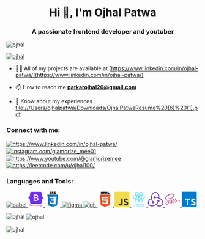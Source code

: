 <h1 align="center">Hi 👋, I'm Ojhal Patwa</h1>
<h3 align="center">A passionate frontend developer and youtuber</h3>


<p align="left"> <img src="https://komarev.com/ghpvc/?username=ojhal&label=Profile%20views&color=0e75b6&style=flat" alt="ojhal" /> </p>

<p align="left"> <a href="https://github.com/ryo-ma/github-profile-trophy"><img src="https://github-profile-trophy.vercel.app/?username=ojhal" alt="ojhal" /></a> </p>

- 👨‍💻 All of my projects are available at [https://www.linkedin.com/in/ojhal-patwa/](https://www.linkedin.com/in/ojhal-patwa/)

- 📫 How to reach me **patkarojhal26@gmail.com**

- 📄 Know about my experiences [file:///Users/ojhalpatwa/Downloads/OjhalPatwaResume%20(6)%20(1).pdf](file:///Users/ojhalpatwa/Downloads/OjhalPatwaResume%20(6)%20(1).pdf)

<h3 align="left">Connect with me:</h3>
<p align="left">
<a href="https://linkedin.com/in/https://www.linkedin.com/in/ojhal-patwa/" target="blank"><img align="center" src="https://raw.githubusercontent.com/rahuldkjain/github-profile-readme-generator/master/src/images/icons/Social/linked-in-alt.svg" alt="https://www.linkedin.com/in/ojhal-patwa/" height="30" width="40" /></a>
<a href="https://instagram.com/instagram.com/glamorize_mee01" target="blank"><img align="center" src="https://raw.githubusercontent.com/rahuldkjain/github-profile-readme-generator/master/src/images/icons/Social/instagram.svg" alt="instagram.com/glamorize_mee01" height="30" width="40" /></a>
<a href="https://www.youtube.com/c/https://www.youtube.com/@glamorizemee" target="blank"><img align="center" src="https://raw.githubusercontent.com/rahuldkjain/github-profile-readme-generator/master/src/images/icons/Social/youtube.svg" alt="https://www.youtube.com/@glamorizemee" height="30" width="40" /></a>
<a href="https://www.leetcode.com/https://leetcode.com/u/ojhal100/" target="blank"><img align="center" src="https://raw.githubusercontent.com/rahuldkjain/github-profile-readme-generator/master/src/images/icons/Social/leet-code.svg" alt="https://leetcode.com/u/ojhal100/" height="30" width="40" /></a>
</p>

<h3 align="left">Languages and Tools:</h3>
<p align="left"> <a href="https://babeljs.io/" target="_blank" rel="noreferrer"> <img src="https://www.vectorlogo.zone/logos/babeljs/babeljs-icon.svg" alt="babel" width="40" height="40"/> </a> <a href="https://getbootstrap.com" target="_blank" rel="noreferrer"> <img src="https://raw.githubusercontent.com/devicons/devicon/master/icons/bootstrap/bootstrap-plain-wordmark.svg" alt="bootstrap" width="40" height="40"/> </a> <a href="https://www.w3schools.com/css/" target="_blank" rel="noreferrer"> <img src="https://raw.githubusercontent.com/devicons/devicon/master/icons/css3/css3-original-wordmark.svg" alt="css3" width="40" height="40"/> </a> <a href="https://www.figma.com/" target="_blank" rel="noreferrer"> <img src="https://www.vectorlogo.zone/logos/figma/figma-icon.svg" alt="figma" width="40" height="40"/> </a> <a href="https://git-scm.com/" target="_blank" rel="noreferrer"> <img src="https://www.vectorlogo.zone/logos/git-scm/git-scm-icon.svg" alt="git" width="40" height="40"/> </a> <a href="https://www.w3.org/html/" target="_blank" rel="noreferrer"> <img src="https://raw.githubusercontent.com/devicons/devicon/master/icons/html5/html5-original-wordmark.svg" alt="html5" width="40" height="40"/> </a> <a href="https://developer.mozilla.org/en-US/docs/Web/JavaScript" target="_blank" rel="noreferrer"> <img src="https://raw.githubusercontent.com/devicons/devicon/master/icons/javascript/javascript-original.svg" alt="javascript" width="40" height="40"/> </a> <a href="https://reactjs.org/" target="_blank" rel="noreferrer"> <img src="https://raw.githubusercontent.com/devicons/devicon/master/icons/react/react-original-wordmark.svg" alt="react" width="40" height="40"/> </a> <a href="https://redux.js.org" target="_blank" rel="noreferrer"> <img src="https://raw.githubusercontent.com/devicons/devicon/master/icons/redux/redux-original.svg" alt="redux" width="40" height="40"/> </a> <a href="https://sass-lang.com" target="_blank" rel="noreferrer"> <img src="https://raw.githubusercontent.com/devicons/devicon/master/icons/sass/sass-original.svg" alt="sass" width="40" height="40"/> </a> <a href="https://www.typescriptlang.org/" target="_blank" rel="noreferrer"> <img src="https://raw.githubusercontent.com/devicons/devicon/master/icons/typescript/typescript-original.svg" alt="typescript" width="40" height="40"/> </a> </p>

<p><img align="left" src="https://github-readme-stats.vercel.app/api/top-langs?username=ojhal&show_icons=true&locale=en&layout=compact" alt="ojhal" /></p>

<p>&nbsp;<img align="center" src="https://github-readme-stats.vercel.app/api?username=ojhal&show_icons=true&locale=en" alt="ojhal" /></p>

<p><img align="center" src="https://github-readme-streak-stats.herokuapp.com/?user=ojhal&" alt="ojhal" /></p>
